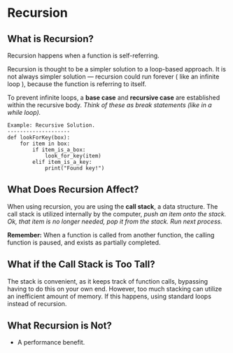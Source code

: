 # Recursion

## What is Recursion?
Recursion happens when a function is self-referring. 

Recursion is thought to be a simpler solution to a loop-based approach. It is not always simpler solution — recursion could run forever ( like an infinite loop ), because the function is referring to itself. 

To prevent infinite loops, a __base case__ and __recursive case__ are established within the recursive body. _Think of these as break statements (like in a while loop)._

```
Example: Recursive Solution.
--------------------
def lookForKey(box):
    for item in box:
        if item_is_a_box:
            look_for_key(item)
        elif item_is_a_key:
            print("Found key!")
```

## What Does Recursion Affect?
When using recursion, you are using the __call stack__, a data structure. The call stack is utilized internally by the computer, _push an item onto the stack. Ok, that item is no longer needed, pop it from the stack. Run next process._

__Remember:__ When a function is called from another function, the calling function is paused, and exists as partially completed.  

## What if the Call Stack is Too Tall?
The stack is convenient, as it keeps track of function calls, bypassing having to do this on your own end. However, too much stacking can utilize an inefficient amount of memory. If this happens, using standard loops instead of recursion. 

## What Recursion is Not?
* A performance benefit.